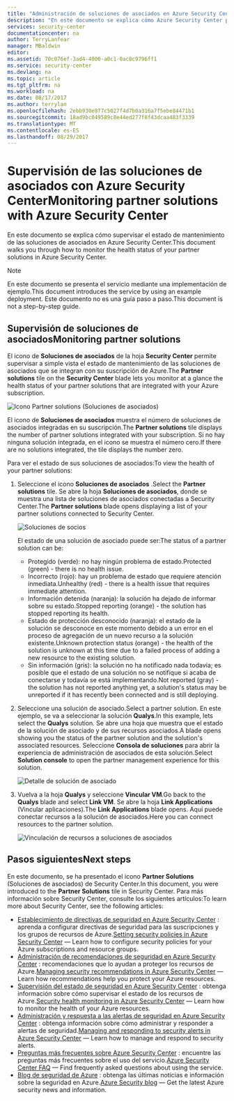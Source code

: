 ```yaml
---
title: "Administración de soluciones de asociados en Azure Security Center | Microsoft Docs"
description: "En este documento se explica cómo Azure Security Center permite supervisar de un vistazo el estado de mantenimiento de las soluciones de asociados integradas con su suscripción de Azure."
services: security-center
documentationcenter: na
author: TerryLanfear
manager: MBaldwin
editor: 
ms.assetid: 70c076ef-3ad4-4000-a0c1-0ac0c9796ff1
ms.service: security-center
ms.devlang: na
ms.topic: article
ms.tgt_pltfrm: na
ms.workload: na
ms.date: 08/17/2017
ms.author: terrylan
ms.openlocfilehash: 2ebb930e877c5027f4d7b0a316a7f5ebe84471b1
ms.sourcegitcommit: 18ad9bc049589c8e44ed277f8f43dcaa483f3339
ms.translationtype: MT
ms.contentlocale: es-ES
ms.lasthandoff: 08/29/2017
---
```

# <a name="monitoring-partner-solutions-with-azure-security-center"></a><span data-ttu-id="30bc5-103">Supervisión de las soluciones de asociados con Azure Security Center</span><span class="sxs-lookup"><span data-stu-id="30bc5-103">Monitoring partner solutions with Azure Security Center</span></span>
<span data-ttu-id="30bc5-104">En este documento se explica cómo supervisar el estado de mantenimiento de las soluciones de asociados en Azure Security Center.</span><span class="sxs-lookup"><span data-stu-id="30bc5-104">This document walks you through how to monitor the health status of your partner solutions in Azure Security Center.</span></span>

> [!NOTE]
> <span data-ttu-id="30bc5-105">En este documento se presenta el servicio mediante una implementación de ejemplo.</span><span class="sxs-lookup"><span data-stu-id="30bc5-105">This document introduces the service by using an example deployment.</span></span> <span data-ttu-id="30bc5-106">Este documento no es una guía paso a paso.</span><span class="sxs-lookup"><span data-stu-id="30bc5-106">This document is not a step-by-step guide.</span></span>
>
>

## <a name="monitoring-partner-solutions"></a><span data-ttu-id="30bc5-107">Supervisión de soluciones de asociados</span><span class="sxs-lookup"><span data-stu-id="30bc5-107">Monitoring partner solutions</span></span>
<span data-ttu-id="30bc5-108">El icono de **Soluciones de asociados** de la hoja **Security Center** permite supervisar a simple vista el estado de mantenimiento de las soluciones de asociados que se integran con su suscripción de Azure.</span><span class="sxs-lookup"><span data-stu-id="30bc5-108">The **Partner solutions** tile on the **Security Center** blade lets you monitor at a glance the health status of your partner solutions that are integrated with your Azure subscription.</span></span>

![Icono Partner solutions (Soluciones de asociados)][1]

<span data-ttu-id="30bc5-110">El icono de **Soluciones de asociados** muestra el número de soluciones de asociados integradas en su suscripción.</span><span class="sxs-lookup"><span data-stu-id="30bc5-110">The **Partner solutions** tile displays the number of partner solutions integrated with your subscription.</span></span> <span data-ttu-id="30bc5-111">Si no hay ninguna solución integrada, en el icono se muestra el número cero.</span><span class="sxs-lookup"><span data-stu-id="30bc5-111">If there are no solutions integrated, the tile displays the number zero.</span></span>

<span data-ttu-id="30bc5-112">Para ver el estado de sus soluciones de asociados:</span><span class="sxs-lookup"><span data-stu-id="30bc5-112">To view the health of your partner solutions:</span></span>

1. <span data-ttu-id="30bc5-113">Seleccione el icono **Soluciones de asociados** .</span><span class="sxs-lookup"><span data-stu-id="30bc5-113">Select the **Partner solutions** tile.</span></span> <span data-ttu-id="30bc5-114">Se abre la hoja **Soluciones de asociados**, donde se muestra una lista de soluciones de asociados conectadas a Security Center.</span><span class="sxs-lookup"><span data-stu-id="30bc5-114">The **Partner solutions** blade opens displaying a list of your partner solutions connected to Security Center.</span></span>

   ![Soluciones de socios][3]

   <span data-ttu-id="30bc5-116">El estado de una solución de asociado puede ser:</span><span class="sxs-lookup"><span data-stu-id="30bc5-116">The status of a partner solution can be:</span></span>

   * <span data-ttu-id="30bc5-117">Protegido (verde): no hay ningún problema de estado.</span><span class="sxs-lookup"><span data-stu-id="30bc5-117">Protected (green) - there is no health issue.</span></span>
   * <span data-ttu-id="30bc5-118">Incorrecto (rojo): hay un problema de estado que requiere atención inmediata.</span><span class="sxs-lookup"><span data-stu-id="30bc5-118">Unhealthy (red) - there is a health issue that requires immediate attention.</span></span>
   * <span data-ttu-id="30bc5-119">Información detenida (naranja): la solución ha dejado de informar sobre su estado.</span><span class="sxs-lookup"><span data-stu-id="30bc5-119">Stopped reporting (orange) - the solution has stopped reporting its health.</span></span>
   * <span data-ttu-id="30bc5-120">Estado de protección desconocido (naranja): el estado de la solución se desconoce en este momento debido a un error en el proceso de agregación de un nuevo recurso a la solución existente.</span><span class="sxs-lookup"><span data-stu-id="30bc5-120">Unknown protection status (orange) - the health of the solution is unknown at this time due to a failed process of adding a new resource to the existing solution.</span></span>
   * <span data-ttu-id="30bc5-121">Sin información (gris): la solución no ha notificado nada todavía; es posible que el estado de una solución no se notifique si acaba de conectarse y todavía se está implementando.</span><span class="sxs-lookup"><span data-stu-id="30bc5-121">Not reported (gray) - the solution has not reported anything yet, a solution's status may be unreported if it has recently been connected and is still deploying.</span></span>

2. <span data-ttu-id="30bc5-122">Seleccione una solución de asociado.</span><span class="sxs-lookup"><span data-stu-id="30bc5-122">Select a partner solution.</span></span> <span data-ttu-id="30bc5-123">En este ejemplo, se va a seleccionar la solución **Qualys**.</span><span class="sxs-lookup"><span data-stu-id="30bc5-123">In this example, lets select the **Qualys** solution.</span></span>  <span data-ttu-id="30bc5-124">Se abre una hoja que muestra que el estado de la solución de asociado y de sus recursos asociados.</span><span class="sxs-lookup"><span data-stu-id="30bc5-124">A blade opens showing you the status of the partner solution and the solution's associated resources.</span></span> <span data-ttu-id="30bc5-125">Seleccione **Consola de soluciones** para abrir la experiencia de administración de asociados de esta solución.</span><span class="sxs-lookup"><span data-stu-id="30bc5-125">Select **Solution console** to open the partner management experience for this solution.</span></span>

   ![Detalle de solución de asociado][4]
3. <span data-ttu-id="30bc5-127">Vuelva a la hoja **Qualys** y seleccione **Vincular VM**.</span><span class="sxs-lookup"><span data-stu-id="30bc5-127">Go back to the **Qualys** blade and select **Link VM**.</span></span> <span data-ttu-id="30bc5-128">Se abre la hoja **Link Applications** (Vincular aplicaciones).</span><span class="sxs-lookup"><span data-stu-id="30bc5-128">The **Link Applications** blade opens.</span></span> <span data-ttu-id="30bc5-129">Aquí puede conectar recursos a la solución de asociados.</span><span class="sxs-lookup"><span data-stu-id="30bc5-129">Here you can connect resources to the partner solution.</span></span>

   ![Vinculación de recursos a soluciones de asociados][5]

## <a name="next-steps"></a><span data-ttu-id="30bc5-131">Pasos siguientes</span><span class="sxs-lookup"><span data-stu-id="30bc5-131">Next steps</span></span>
<span data-ttu-id="30bc5-132">En este documento, se ha presentado el icono **Partner Solutions** (Soluciones de asociados) de Security Center.</span><span class="sxs-lookup"><span data-stu-id="30bc5-132">In this document, you were introduced to the **Partner Solutions** tile in Security Center.</span></span> <span data-ttu-id="30bc5-133">Para más información sobre Security Center, consulte los siguientes artículos:</span><span class="sxs-lookup"><span data-stu-id="30bc5-133">To learn more about Security Center, see the following articles:</span></span>

* <span data-ttu-id="30bc5-134">[Establecimiento de directivas de seguridad en Azure Security Center](security-center-policies.md) : aprenda a configurar directivas de seguridad para las suscripciones y los grupos de recursos de Azure.</span><span class="sxs-lookup"><span data-stu-id="30bc5-134">[Setting security policies in Azure Security Center](security-center-policies.md) — Learn how to configure security policies for your Azure subscriptions and resource groups.</span></span>
* <span data-ttu-id="30bc5-135">[Administración de recomendaciones de seguridad en Azure Security Center](security-center-recommendations.md) : recomendaciones que lo ayudan a proteger los recursos de Azure.</span><span class="sxs-lookup"><span data-stu-id="30bc5-135">[Managing security recommendations in Azure Security Center](security-center-recommendations.md) — Learn how recommendations help you protect your Azure resources.</span></span>
* <span data-ttu-id="30bc5-136">[Supervisión del estado de seguridad en Azure Security Center](security-center-monitoring.md) : obtenga información sobre cómo supervisar el estado de los recursos de Azure.</span><span class="sxs-lookup"><span data-stu-id="30bc5-136">[Security health monitoring in Azure Security Center](security-center-monitoring.md) — Learn how to monitor the health of your Azure resources.</span></span>
* <span data-ttu-id="30bc5-137">[Administración y respuesta a las alertas de seguridad en Azure Security Center](security-center-managing-and-responding-alerts.md) : obtenga información sobre cómo administrar y responder a alertas de seguridad.</span><span class="sxs-lookup"><span data-stu-id="30bc5-137">[Managing and responding to security alerts in Azure Security Center](security-center-managing-and-responding-alerts.md) — Learn how to manage and respond to security alerts.</span></span>
* <span data-ttu-id="30bc5-138">[Preguntas más frecuentes sobre Azure Security Center](security-center-faq.md) : encuentre las preguntas más frecuentes sobre el uso del servicio.</span><span class="sxs-lookup"><span data-stu-id="30bc5-138">[Azure Security Center FAQ](security-center-faq.md) — Find frequently asked questions about using the service.</span></span>
* <span data-ttu-id="30bc5-139">[Blog de seguridad de Azure](http://blogs.msdn.com/b/azuresecurity/) : obtenga las últimas noticias e información sobre la seguridad en Azure.</span><span class="sxs-lookup"><span data-stu-id="30bc5-139">[Azure Security blog](http://blogs.msdn.com/b/azuresecurity/) — Get the latest Azure security news and information.</span></span>

<!--Image references-->
[1]: ./media/security-center-partner-solutions/partner-solutions-tile.png
[3]: ./media/security-center-partner-solutions/partner-solutions.png
[4]: ./media/security-center-partner-solutions/partner-solutions-detail.png
[5]: ./media/security-center-partner-solutions/link-applications.png
